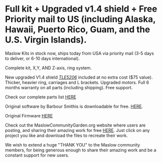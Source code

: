 # Full kit + Upgraded v1.4 shield + Free Priority mail to US (including Alaska, Hawaii, Puerto Rico, Guam, and the U.S. Virgin Islands).

Maslow Kits in stock now, ships today from USA via priority mail (3-5 days to deliver, or 6-10 days international).

Complete kit, X,Y, AND Z-axis, ring system.

New upgraded V1.4 shield [*TLE5206*](https://www.eastbaysource.com/blogs/product-info/product-detail) included at no extra cost ($75 value).
Thicker, heavier ring, carriages and L brackets.
Upgraded motors.
Full 6 months warranty on all parts (including shipping).
Free support.

Check our complete parts list [HERE](https://www.eastbaysource.com/blogs/news/maslow-full-kit-parts-list)

Original software by Barbour Smithis is downloadable  for free. [HERE](https://github.com/MaslowCNC/GroundControl/releases). 

Original Firmware [HERE](https://github.com/MaslowCNC/Firmware/releases/)

Check out the MaslowCommunityGarden.org website where users are posting, and sharing their amazing work for free [HERE](http://maslowcommunitygarden.org/index.html). Just click on any project you like and download the files to recreate their work. 

We wish to extend a huge "THANK YOU" to the Maslow community members, for being generous enough to share their amazing work and be a constant support for new users. 


